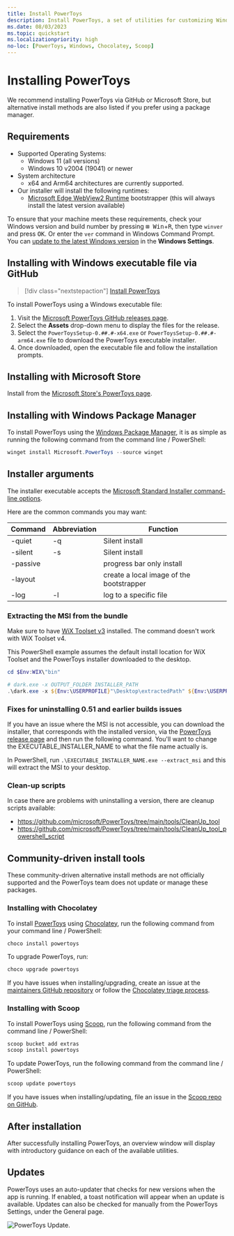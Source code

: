 ```yaml
---
title: Install PowerToys
description: Install PowerToys, a set of utilities for customizing Windows, using an executable file or package manager (WinGet, Chocolatey, Scoop).
ms.date: 08/03/2023
ms.topic: quickstart
ms.localizationpriority: high
no-loc: [PowerToys, Windows, Chocolatey, Scoop]
---
```


# Installing PowerToys

We recommend installing PowerToys via GitHub or Microsoft Store, but alternative install methods are also listed if you prefer using a package manager.

## Requirements

- Supported Operating Systems:
  - Windows 11 (all versions)
  - Windows 10 v2004 (19041) or newer
- System architecture
  - x64 and Arm64 architectures are currently supported.
- Our installer will install the following runtimes:
  - [Microsoft Edge WebView2 Runtime](https://go.microsoft.com/fwlink/p/?LinkId=2124703) bootstrapper (this will always install the latest version available)

To ensure that your machine meets these requirements, check your Windows version and build number by pressing <kbd>⊞ Win</kbd>+<kbd>R</kbd>, then type `winver` and press <kbd>OK</kbd>. Or enter the `ver` command in Windows Command Prompt. You can [update to the latest Windows version](ms-settings:windowsupdate) in the **Windows Settings**.

## Installing with Windows executable file via GitHub

> [!div class="nextstepaction"]
> [Install PowerToys](https://aka.ms/installpowertoys)

To install PowerToys using a Windows executable file:

1. Visit the [Microsoft PowerToys GitHub releases page](https://aka.ms/installpowertoys).
2. Select the **Assets** drop-down menu to display the files for the release.
3. Select the `PowerToysSetup-0.##.#-x64.exe` or `PowerToysSetup-0.##.#-arm64.exe` file to download the PowerToys executable installer.
4. Once downloaded, open the executable file and follow the installation prompts.

## Installing with Microsoft Store

Install from the [Microsoft Store's PowerToys page](https://aka.ms/getPowertoys).

## Installing with Windows Package Manager

To install PowerToys using the [Windows Package Manager](../package-manager/winget/index.md), it is as simple as running the following command from the command line / PowerShell:

```powershell
winget install Microsoft.PowerToys --source winget
```

## Installer arguments

The installer executable accepts the [Microsoft Standard Installer command-line options](/windows/win32/msi/standard-installer-command-line-options).

Here are the common commands you may want:

| Command  | Abbreviation | Function     |
|----------|--------------| ------------ |
| -quiet   | -q           | Silent install |
| -silent  | -s           | Silent install |
| -passive |              | progress bar only install |
| -layout  |              | create a local image of the bootstrapper |
| -log     | -l           | log to a specific file |

### Extracting the MSI from the bundle

Make sure to have [WiX Toolset v3](https://wixtoolset.org/docs/wix3) installed. The command doesn't work with WiX Toolset v4.

This PowerShell example assumes the default install location for WiX Toolset and the PowerToys installer downloaded to the desktop.

```powershell
cd $Env:WIX\"bin"

# dark.exe -x OUTPUT_FOLDER INSTALLER_PATH
.\dark.exe -x ${Env:\USERPROFILE}"\Desktop\extractedPath" ${Env:\USERPROFILE}"\Desktop\PowerToysSetup-0.53.0-x64.exe"
```

### Fixes for uninstalling 0.51 and earlier builds issues

If you have an issue where the MSI is not accessible, you can download the installer, that corresponds with the installed version, via the [PowerToys release page](https://github.com/microsoft/PowerToys/releases) and then run the following command. You'll want to change the EXECUTABLE_INSTALLER_NAME to what the file name actually is.

In PowerShell, run `.\EXECUTABLE_INSTALLER_NAME.exe --extract_msi` and this will extract the MSI to your desktop.

### Clean-up scripts

In case there are problems with uninstalling a version, there are cleanup scripts available:

- <https://github.com/microsoft/PowerToys/tree/main/tools/CleanUp_tool>
- <https://github.com/microsoft/PowerToys/tree/main/tools/CleanUp_tool_powershell_script>

## Community-driven install tools

These community-driven alternative install methods are not officially supported and the PowerToys team does not update or manage these packages.

### Installing with Chocolatey

To install [PowerToys](https://community.chocolatey.org/packages/powertoys) using [Chocolatey](https://chocolatey.org/), run the following command from your command line / PowerShell:

```powershell
choco install powertoys
```

To upgrade PowerToys, run:

```powershell
choco upgrade powertoys
```

If you have issues when installing/upgrading, create an issue at the [maintainers GitHub repository](https://github.com/mkevenaar/chocolatey-packages/issues) or follow the [Chocolatey triage process](https://docs.chocolatey.org/en-us/community-repository/users/package-triage-process).

### Installing with Scoop

To install PowerToys using [Scoop](https://scoop.sh/), run the following command from the command line / PowerShell:

```powershell
scoop bucket add extras
scoop install powertoys
```

To update PowerToys, run the following command from the command line / PowerShell:

```powershell
scoop update powertoys
```

If you have issues when installing/updating, file an issue in the [Scoop repo on GitHub](https://github.com/lukesampson/scoop/issues).

## After installation

After successfully installing PowerToys, an overview window will display with introductory guidance on each of the available utilities.

## Updates

PowerToys uses an auto-updater that checks for new versions when the app is running. If enabled, a toast notification will appear when an update is available. Updates can also be checked for manually from the PowerToys Settings, under the General page.

![PowerToys Update.](../images/powertoys-updates.png)
